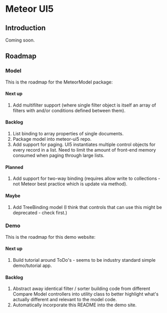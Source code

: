 # Meteor UI5

## Introduction

Coming soon.

## Roadmap

### Model

This is the roadmap for the MeteorModel package:

#### Next up
1. Add multifilter support (where single filter object is itself an array of filters with and/or conditions defined between them).

#### Backlog

1. List binding to array properties of single documents.
1. Package model into meteor-ui5 repo.
1. Add support for paging.  UI5 instantiates multiple control objects for every record in a list.  Need to limit the amount of front-end memory consumed when paging through large lists.

#### Planned

1. Add support for two-way binding (requires allow write to collections - not Meteor best practice which is update via method).

#### Maybe

1. Add TreeBinding model (I think that controls that can use this might be deprecated - check first.)

### Demo

This is the roadmap for this demo website:

#### Next up
1. Build tutorial around ToDo's - seems to be industry standard simple demo/tutorial app.

#### Backlog

1. Abstract away identical filter / sorter building code from different Compare Model controllers into utility class to better highlight what's actually different and relevant to the model code.
1. Automatically incorporate this README into the demo site.
